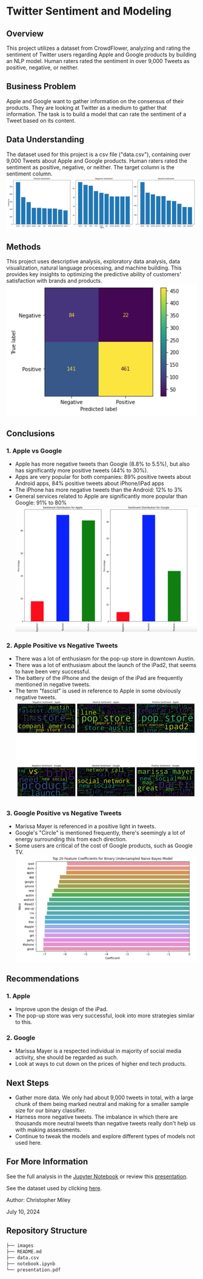 # Twitter Sentiment and Modeling

## Overview

This project utilizes a dataset from CrowdFlower, analyzing and rating the sentiment of Twitter users regarding Apple and Google products by building an NLP model. Human raters rated the sentiment in over 9,000 Tweets as positive, negative, or neither.

## Business Problem

Apple and Google want to gather information on the consensus of their products. They are looking at Twitter as a medium to gather that information. The task is to build a model that can rate the sentiment of a Tweet based on its content.

## Data Understanding

The dataset used for this project is a csv file ("data.csv"), containing over 9,000 Tweets about Apple and Google products. Human raters rated the sentiment as positive, negative, or neither. The target column is the sentiment column.
![Word_Sentiment_Graph](./images/word_bar_graph.jpeg)

## Methods

This project uses descriptive analysis, exploratory data analysis, data visualization, natural language processing, and machine building. This provides key insights to optimizing the predictive ability of customers' satisfaction with brands and products.
![Binary_Model_Matrix](./images/binary_model.jpg)

## Conclusions

### 1. Apple vs Google

* Apple has more negative tweets than Google (8.8% to 5.5%), but also has significantly more positive tweets (44% to 30%). 
* Apps are very popular for both companies: 89% positive tweets about Android apps, 84% positive tweets about iPhone/iPad apps
* The iPhone has more negative tweets than the Android: 12% to 3% 
* General services related to Apple are significantly more popular than Google: 91% to 80%
![Sentiment_Graph](./images/sentiment_graph.jpg)

### 2. Apple Positive vs Negative Tweets

* There was a lot of enthusiasm for the pop-up store in downtown Austin. 
* There was a lot of enthusiasm about the launch of the iPad2, that seems to have been very successful. 
* The battery of the iPhone and the design of the iPad are frequently mentioned in negative tweets. 
* The term "fascist" is used in reference to Apple in some obviously negative tweets. 
![Word_Map](./images/word_map.jpg)

### 3. Google Positive vs Negative Tweets 

* Marissa Mayer is referenced in a positive light in tweets. 
* Google's "Circle" is mentioned frequently, there's seemingly a lot of energy surrounding this from each direction. 
* Some users are critical of the cost of Google products, such as Google TV. 
![Feature_Graph](./images/feature_importance.jpg)

## Recommendations

### 1. Apple 

* Improve upon the design of the iPad. 
* The pop-up store was very successful, look into more strategies similar to this. 

### 2. Google

* Marissa Mayer is a respected individual in majority of social media activity, she should be regarded as such.
* Look at ways to cut down on the prices of higher end tech products. 

## Next Steps 

* Gather more data. We only had about 9,000 tweets in total, with a large chunk of them being marked neutral and making for a smaller sample size for our binary classifier. 
* Harness more negative tweets. The imbalance in which there are thousands more neutral tweets than negative tweets really don't help us with making assessments. 
* Continue to tweak the models and explore different types of models not used here.

## For More Information

See the full analysis in the [Jupyter Notebook](./notebook.ipynb) or review this [presentation](./presentation.pdf).

See the dataset used by clicking [here](./data.csv).

Author: Christopher Miley 

July 10, 2024

## Repository Structure

```
├── images
├── README.md
├── data.csv
├── notebook.ipynb
└── presentation.pdf
```


